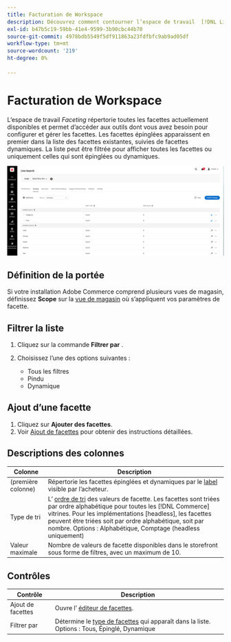 ```yaml
---
title: Facturation de Workspace
description: Découvrez comment contourner l’espace de travail  [!DNL Live Search] faceting.
exl-id: b47b5c19-59bb-41e4-9599-3b90cbc44b70
source-git-commit: 4978bdb5549f5df911863a23fdfbfc9ab9ad05df
workflow-type: tm+mt
source-wordcount: '219'
ht-degree: 0%

---
```


# Facturation de Workspace

L’espace de travail *Faceting* répertorie toutes les facettes actuellement disponibles et permet d’accéder aux outils dont vous avez besoin pour configurer et gérer les facettes. Les facettes épinglées apparaissent en premier dans la liste des facettes existantes, suivies de facettes dynamiques. La liste peut être filtrée pour afficher toutes les facettes ou uniquement celles qui sont épinglées ou dynamiques.

![Espace de travail de faceting](assets/faceting-workspace.png)

## Définition de la portée

Si votre installation Adobe Commerce comprend plusieurs vues de magasin, définissez **Scope** sur la [vue de magasin](https://experienceleague.adobe.com/docs/commerce-admin/start/setup/websites-stores-views.html#scope-settings) où s’appliquent vos paramètres de facette.

## Filtrer la liste

1. Cliquez sur la commande **Filtrer par** .
1. Choisissez l’une des options suivantes :

   * Tous les filtres
   * Pindu
   * Dynamique

## Ajout d’une facette

1. Cliquez sur **Ajouter des facettes**.
1. Voir [Ajout de facettes](facets-add.md) pour obtenir des instructions détaillées.

## Descriptions des colonnes

| Colonne | Description |
|--- |--- |
| (première colonne) | Répertorie les facettes épinglées et dynamiques par le [label](facets-type.md) visible par l’acheteur. |
| Type de tri | L’ [ ordre de tri](facets-type.md) des valeurs de facette. Les facettes sont triées par ordre alphabétique pour toutes les [!DNL Commerce] vitrines. Pour les implémentations [headless], les facettes peuvent être triées soit par ordre alphabétique, soit par nombre. Options : Alphabétique, Comptage (headless uniquement) |
| Valeur maximale | Nombre de valeurs de facette disponibles dans le storefront sous forme de filtres, avec un maximum de 10. |

## Contrôles

| Contrôle | Description |
|--- |--- |
| Ajout de facettes | Ouvre l’ [éditeur de facettes](facets-add.md). |
| Filtrer par | Détermine le [type de facettes](facets-type.md) qui apparaît dans la liste. Options : Tous, Épinglé, Dynamique |
